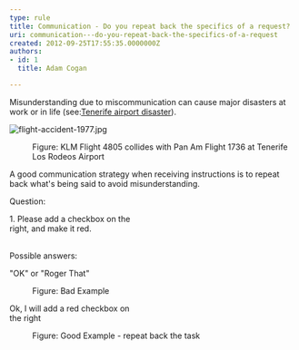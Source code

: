 ```yaml
---
type: rule
title: Communication - Do you repeat back the specifics of a request?
uri: communication---do-you-repeat-back-the-specifics-of-a-request
created: 2012-09-25T17:55:35.0000000Z
authors:
- id: 1
  title: Adam Cogan

---
```




<span class='intro'> <p>​​​​Misunderstanding due to miscommunication can cause major disasters at work or in life (see&#58; ​<a href="https&#58;//en.wikipedia.org/wiki/Tenerife_airport_disaster" target="_blank">Tenerife airport disaster</a>).<br></p><dl class="badImage"><dt>
      <img src="./flight-accident-1977.jpg" alt="flight-accident-1977.jpg" />
   </dt><dd>Figure&#58; KLM Flight 4805 collides with Pan Am Flight 1736 at Tenerife Los Rodeos Airport</dd></dl><p>​​A good communication strategy when receiving instructions is to repeat back what's being said to avoid misunderstanding.</p> </span>

Question&#58;&#160; 
<div><p class="ssw15-rteElement-GreyBox" style="width&#58;45%;">1. Please add a checkbox on the right, and make it red.<br></p>&#160; 
   <div>Possible answers&#58;
      <dl class="bad"><p class="ssw15-rteElement-GreyBox" style="width&#58;45%;">&quot;OK&quot; or &quot;Roger That&quot;<br></p><dd>Figure&#58; Bad Example</dd></dl><dl class="good">
         <p class="ssw15-rteElement-GreyBox" style="width&#58;45%;">Ok, I will add a red checkbox on the right<br></p><dd>Figure&#58; Good Example - repeat back the task<br></dd></dl></div></div>



